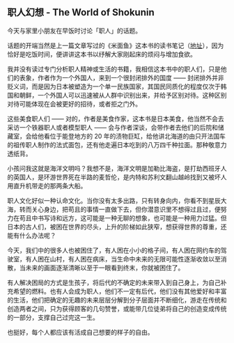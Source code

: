 ## 职人幻想 - The World of Shokunin

今天与家里小朋友在早饭时讨论「职人」的话题。

话题的开端当然是上一篇文章写过的《米面鱼》这本书的读书笔记（[地址](https://someonegao.com/rice-noodle-fish-deep-travels-through-japans-food-culture)），因为恰好是吃饭时间，便讲讲这本书以纾解大家刚起床的烦闷与增加食欲。

我并没有读过专门分析职人精神或生活的书籍，我相信这本书中的职人们，只是他们的表象，作者作为一个外国人，来到一个很封闭排外的国度 —— 封闭排外并非贬义词，而是因为日本被塑造为一个单一民族国家，其国民同质化的程度仅次于韩国和朝鲜，一个外国人可以迅速被从人群中识别出来，并给予区别对待。这种区别对待可能体现在会被更好的招待，或者拒之门外。

这些美食职人们 —— 对的，作者是美食作家，这本书是日本美食，他当然不会去采访一个铁器职人或者模型职人 —— 会与作者深谈，会带作者去他们的后院和储藏室，会给他看位于能登地方的 20 年的渍物巨缸，给他讲北海道的由只开法国车的祖传职人制作的法式面包，还有他走遍日本吃到的八万四千种拉面。那种敬意力透纸背。

小孩问我这就是海洋文明吗？我想不是，海洋文明是加勒比海盗，是打劫西班牙人的英国人，是环游世界死在半路的麦哲伦，是内特和苏利文翻山越岭找到又被坏人用直升机带走的那两条大船。

职人文化好似一种认命文化。当你没有太多出路，只有转身向内，你看不到星辰大海，转而关心身边，把苟且的事情一直做下去，但你潜意识里不想得过且过，便努力在苟且中书写诗和远方，这可能是一种无聊的想象，也可能是一种用力过猛。但日本的古人们，被困在世界的尽头，上升的阶梯如此狭窄，想获得世界的尊重，还能有什么办法呢？

今天，我们中的很多人也被困住了，有人困在小小的格子间，有人困在网约车的驾驶室，有人困在山村，有人困在病床，当生命中未来的无限可能性逐渐收敛以至消散，当未来的画面逐渐清晰以至于一眼看到终末，你就被困住了。

有人解决困局的方式是生孩子，将后代的不确定的未来带入到自己身上，为自己补充希望的燃料。也有人会成为职人，他们不一定有后代，他们没有其他爱好和丰富的生活，他们把确定的无趣的未来层层分解到分子层面并不断细化，游走在传统和创造两者之间，只为获得顾客的几句赞誉，或能带几位徒弟将自己的创造变成传统的一部分，支撑自己过完这一生。

也挺好，每个人都应该有活成自己想要的样子的自由。